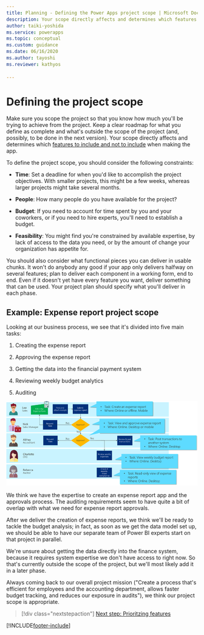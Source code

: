 ```yaml
---
title: Planning - Defining the Power Apps project scope | Microsoft Docs
description: Your scope directly affects and determines which features to include and not to include when making the app. Learn about scope constraints to consider.
author: taiki-yoshida
ms.service: powerapps
ms.topic: conceptual
ms.custom: guidance
ms.date: 06/16/2020
ms.author: tayoshi
ms.reviewer: kathyos

---
```


# Defining the project scope

Make sure you scope the project so that you know how much you'll be trying to
achieve from the project. Keep a clear roadmap for what you define as
complete and what's outside the scope of the project (and, possibly, to be done in the next
version). Your scope directly affects and determines which [features to include and not to include](prioritizing-features.md) when making the app.

To define the project scope, you should consider the following constraints:

- **Time**: Set a deadline for when you'd like to accomplish the project
    objectives. With smaller projects, this might be a few weeks,
    whereas larger projects might take several months.

- **People**: How many people do you have available for the project?

- **Budget**: If you need to account for time spent by you and your
    coworkers, or if you need to hire experts, you'll need to establish a
    budget.

- **Feasibility**: You might find you're constrained by available expertise, by
    lack of access to the data you need, or by the amount of change your
    organization has appetite for.

You should also consider what functional pieces you can deliver in usable
chunks. It won't do anybody any good if your app only delivers halfway on several features; plan to
deliver each component in a working form, end to end. Even if it doesn't yet have
every feature you want, deliver something that can be used. Your project plan
should specify what you'll deliver in each phase.

## Example: Expense report project scope

Looking at our business process, we see that it's divided into five main tasks:

1. Creating the expense report

2. Approving the expense report

3. Getting the data into the financial payment system

4. Reviewing weekly budget analytics

5. Auditing

![Business process flowchart with major tasks and task location called out](media/task-chart.png "Business process flowchart with major tasks and task location called out")

We think we have the expertise to create an expense report app and the approvals
process. The auditing requirements seem to have quite a bit of overlap with what
we need for expense report approvals.

After we deliver the creation of expense reports, we think we'll be ready to
tackle the budget analysis; in fact, as soon as we get the data model set up, we should
be able to have our separate team of Power BI experts start on that project in
parallel.

We're unsure about getting the data directly into the finance system, because it
requires system expertise we don't have access to right now. So that's
currently outside the scope of the project, but we'll most likely add it in a
later phase.

Always coming back to our overall project mission ("Create a process that's
efficient for employees and the accounting department, allows faster budget
tracking, and reduces our exposure in audits"), we think our project scope is
appropriate.

> [!div class="nextstepaction"]
> [Next step: Prioritzing features](prioritizing-features.md)


[!INCLUDE[footer-include](../../includes/footer-banner.md)]